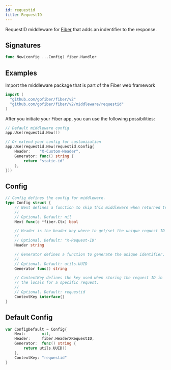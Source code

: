 ```yaml
---
id: requestid
title: RequestID
---
```


RequestID middleware for [Fiber](https://github.com/gofiber/fiber) that adds an indentifier to the response.

## Signatures

```go
func New(config ...Config) fiber.Handler
```

## Examples

Import the middleware package that is part of the Fiber web framework

```go
import (
  "github.com/gofiber/fiber/v2"
  "github.com/gofiber/fiber/v2/middleware/requestid"
)
```

After you initiate your Fiber app, you can use the following possibilities:

```go
// Default middleware config
app.Use(requestid.New())

// Or extend your config for customization
app.Use(requestid.New(requestid.Config{
    Header:    "X-Custom-Header",
    Generator: func() string {
        return "static-id"
    },
}))
```

## Config

```go
// Config defines the config for middleware.
type Config struct {
    // Next defines a function to skip this middleware when returned true.
    //
    // Optional. Default: nil
    Next func(c *fiber.Ctx) bool

    // Header is the header key where to get/set the unique request ID
    //
    // Optional. Default: "X-Request-ID"
    Header string

    // Generator defines a function to generate the unique identifier.
    //
    // Optional. Default: utils.UUID
    Generator func() string

    // ContextKey defines the key used when storing the request ID in
    // the locals for a specific request.
    //
    // Optional. Default: requestid
    ContextKey interface{}
}
```

## Default Config

```go
var ConfigDefault = Config{
    Next:       nil,
    Header:     fiber.HeaderXRequestID,
    Generator:  func() string {
        return utils.UUID()
    },
    ContextKey: "requestid"
}
```
